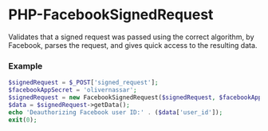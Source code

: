 PHP-FacebookSignedRequest
=========================

Validates that a signed request was passed using the correct algorithm, by Facebook, parses the request, and gives quick access to the resulting data.

### Example

``` php
$signedRequest = $_POST['signed_request'];
$facebookAppSecret = 'olivernassar';
$signedRequest = new FacebookSignedRequest($signedRequest, $facebookAppSecret);
$data = $signedRequest->getData();
echo 'Deauthorizing Facebook user ID:' . ($data['user_id']);
exit(0);
```
